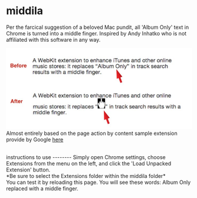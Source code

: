 middila
=======

Per the farcical suggestion of a beloved Mac pundit, all 'Album Only' text in Chrome is turned into a middle finger. Inspired by Andy Inhatko who is not affiliated with this software in any way.

![Before and after](before_and_after.jpg)<br>
Almost entirely based on the page action by content sample extension provide by Google  [here](http://chrome-apps-doc2.appspot.com/trunk/extensions/samples.html#fad62e9f7f55a4c7a8add7662b166779)

<br>
instructions to use
--------
Simply open Chrome settings, choose Extensions from the menu on the left, and click the 'Load Unpacked Extension' button.<br>
*Be sure to select the Extensions folder within the middila folder*<br>
You can test it by reloading this page. You will see these words: Album Only replaced with a middle finger. 

